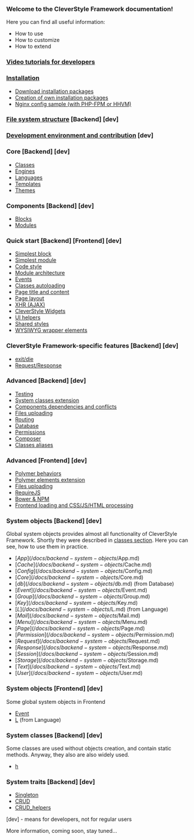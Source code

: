 ### Welcome to the CleverStyle Framework documentation!
Here you can find all useful information:
* How to use
* How to customize
* How to extend

### [Video tutorials for developers](https://www.youtube.com/watch?v=GVXHeCVbO_c&list=PLVUA3QJ02XIiKEzpD4dxoCENgzzJyNEnH)

### [Installation](/docs/installation/Installation.md)
* [Download installation packages](/docs/installation/Download-installation-packages.md)
* [Creation of own installation packages](/docs/installation/Installer-builder.md)
* [Nginx config sample (with PHP-FPM or HHVM)](/docs/installation/Nginx-config-sample.md)

### [File system structure](/docs/File-system-structure.md) [Backend] [dev]

### [Development environment and contribution](/docs/Development-environment-and-contribution.md) [dev]

### Core [Backend] [dev]
* [Classes](/docs/backend-core/Classes.md)
* [Engines](/docs/backend-core/Engines.md)
* [Languages](/docs/backend-core/Languages.md)
* [Templates](/docs/backend-core/Templates.md)
* [Themes](/docs/backend-core/Themes.md)

### Components [Backend] [dev]
* [Blocks](/docs/backend-components/Blocks.md)
* [Modules](/docs/backend-components/Modules.md)

### Quick start [Backend] [Frontend] [dev]
* [Simplest block](/docs/quick-start/Simplest-block.md)
* [Simplest module](/docs/quick-start/Simplest-module.md)
* [Code style](/docs/quick-start/Code-style.md)
* [Module architecture](/docs/quick-start/Module-architecture.md)
* [Events](/docs/quick-start/Events.md)
* [Classes autoloading](/docs/quick-start/Classes-autoloading.md)
* [Page title and content](/docs/quick-start/Page-title-and-content.md)
* [Page layout](/docs/quick-start/Page-layout.md)
* [XHR (AJAX)](/docs/quick-start/XHR.md)
* [CleverStyle Widgets](/docs/quick-start/CleverStyle-Widgets.md)
* [UI helpers](/docs/quick-start/UI-helpers.md)
* [Shared styles](/docs/quick-start/Shared-styles.md)
* [WYSIWYG wrapper elements](/docs/quick-start/WYSIWYG-wrapper-elements.md)

### CleverStyle Framework-specific features [Backend] [dev]
* [exit/die](/docs/framework-specific-features/exit-die.md)
* [Request/Response](/docs/framework-specific-features/request-response.md)

### Advanced [Backend] [dev]
* [Testing](/docs/backend-advanced/Testing.md)
* [System classes extension](/docs/backend-advanced/System-classes-extension.md)
* [Components dependencies and conflicts](/docs/backend-advanced/Components-dependencies-and-conflicts.md)
* [Files uploading](/docs/backend-advanced/Files-uploading.md)
* [Routing](/docs/backend-advanced/Routing.md)
* [Database](/docs/backend-advanced/Database.md)
* [Permissions](/docs/backend-advanced/Permissions.md)
* [Composer](/docs/backend-advanced/Composer.md)
* [Classes aliases](/docs/backend-advanced/Classes-aliases.md)

### Advanced [Frontend] [dev]
* [Polymer behaviors](/docs/frontend-advanced/Polymer-behaviors.md)
* [Polymer elements extension](/docs/frontend-advanced/Polymer-elements-extension.md)
* [Files uploading](/docs/frontend-advanced/Files-uploading.md)
* [RequireJS](/docs/frontend-advanced/RequireJS.md)
* [Bower & NPM](/docs/frontend-advanced/Bower-and-NPM.md)
* [Frontend loading and CSS/JS/HTML processing](/docs/frontend-advanced/Frontend-loading-and-CSS-JS-HTML-processing.md)

### System objects [Backend] [dev]
Global system objects provides almost all functionality of CleverStyle Framework. Shortly they were described in [classes section](/docs/backend-core/Classes.md). Here you can see, how to use them in practice.
* [$App](/docs/backend-system-objects/$App.md)
* [$Cache](/docs/backend-system-objects/$Cache.md)
* [$Config](/docs/backend-system-objects/$Config.md)
* [$Core](/docs/backend-system-objects/$Core.md)
* [$db](/docs/backend-system-objects/$db.md) (from Database)
* [$Event](/docs/backend-system-objects/$Event.md)
* [$Group](/docs/backend-system-objects/$Group.md)
* [$Key](/docs/backend-system-objects/$Key.md)
* [$L](/docs/backend-system-objects/$L.md) (from Language)
* [$Mail](/docs/backend-system-objects/$Mail.md)
* [$Menu](/docs/backend-system-objects/$Menu.md)
* [$Page](/docs/backend-system-objects/$Page.md)
* [$Permission](/docs/backend-system-objects/$Permission.md)
* [$Request](/docs/backend-system-objects/$Request.md)
* [$Response](/docs/backend-system-objects/$Response.md)
* [$Session](/docs/backend-system-objects/$Session.md)
* [$Storage](/docs/backend-system-objects/$Storage.md)
* [$Text](/docs/backend-system-objects/$Text.md)
* [$User](/docs/backend-system-objects/$User.md)

### System objects [Frontend] [dev]
Some global system objects in Frontend
* [Event](/docs/frontend-system-objects/Event.md)
* [L](/docs/frontend-system-objects/L.md) (from Language)

### System classes [Backend] [dev]
Some classes are used without objects creation, and contain static methods. Anyway, they also are also  widely used.
* [h](/docs/backend-system-classes/h.md)

### System traits [Backend] [dev]
* [Singleton](/docs/backend-system-traits/Singleton.md)
* [CRUD](/docs/backend-system-traits/CRUD.md)
* [CRUD_helpers](/docs/backend-system-traits/CRUD_helpers.md)

[dev] - means for developers, not for regular users

More information, coming soon, stay tuned...
